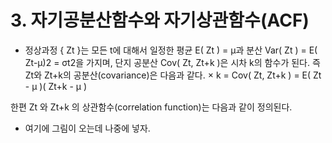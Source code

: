 # 3. 자기공분산함수와 자기상관함수(ACF)

- 정상과정 { Zt }는 모든 t에 대해서 일정한 평균 E( Zt ) = μ과 분산 Var( Zt ) = E( Zt-μ)2 = σt2을 가지며, 단지 공분산 Cov( Zt, Zt+k )은 시차 k의 함수가 된다. 즉 Zt와 Zt+k의 공분산(covariance)은 다음과 같다.
 k = Cov( Zt, Zt+k ) = E( Zt - μ )( Zt+k - μ )

한편 Zt 와 Zt+k 의 상관함수(correlation function)는 다음과 같이 정의된다.

- 여기에 그림이 오는데 나중에 넣자.
